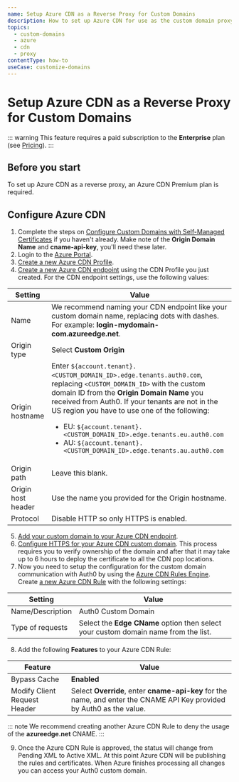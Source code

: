 ```yaml
---
name: Setup Azure CDN as a Reverse Proxy for Custom Domains
description: How to set up Azure CDN for use as the custom domain proxy for Auth0
topics:
  - custom-domains
  - azure
  - cdn
  - proxy
contentType: how-to
useCase: customize-domains
---
```


# Setup Azure CDN as a Reverse Proxy for Custom Domains

::: warning
This feature requires a paid subscription to the **Enterprise** plan (see [Pricing](https://auth0.com/pricing)).
:::

## Before you start

To set up Azure CDN as a reverse proxy, an Azure CDN Premium plan is required.

## Configure Azure CDN

1. Complete the steps on [Configure Custom Domains with Self-Managed Certificates](/custom-domains/self-managed-certificates) if you haven't already. Make note of the **Origin Domain Name** and **cname-api-key**, you'll need these later.
2. Login to the [Azure Portal](https://portal.azure.com/).
3. [Create a new Azure CDN Profile](https://docs.microsoft.com/en-us/azure/cdn/cdn-create-new-endpoint#create-a-new-cdn-profile).
4. [Create a new Azure CDN endpoint](https://docs.microsoft.com/en-us/azure/cdn/cdn-create-new-endpoint#create-a-new-cdn-endpoint) using the CDN Profile you just created. For the CDN endpoint settings, use the following values:

| Setting | Value |
|---------|-------|
| Name | We recommend naming your CDN endpoint like your custom domain name, replacing dots with dashes. For example: **login-mydomain-com.azureedge.net**. |
| Origin type | Select **Custom Origin** |
| Origin hostname | Enter `${account.tenant}.<CUSTOM_DOMAIN_ID>.edge.tenants.auth0.com`, replacing `<CUSTOM_DOMAIN_ID>` with the custom domain ID from the **Origin Domain Name** you received from Auth0. If your tenants are not in the US region you have to use one of the following: <ul><li>EU: `${account.tenant}.<CUSTOM_DOMAIN_ID>.edge.tenants.eu.auth0.com`</li><li>AU: `${account.tenant}.<CUSTOM_DOMAIN_ID>.edge.tenants.au.auth0.com`</li></ul> |
| Origin path | Leave this blank. |
| Origin host header | Use the name you provided for the Origin hostname. |
| Protocol | Disable HTTP so only HTTPS is enabled. |

5. [Add your custom domain to your Azure CDN endpoint](https://docs.microsoft.com/en-us/azure/cdn/cdn-map-content-to-custom-domain).
6. [Configure HTTPS for your Azure CDN custom domain](https://docs.microsoft.com/en-us/azure/cdn/cdn-custom-ssl?tabs=option-1-default-enable-https-with-a-cdn-managed-certificate). This process requires you to verify ownership of the domain and after that it may take up to 6 hours to deploy the certificate to all the CDN pop locations.
7. Now you need to setup the configuration for the custom domain communication with Auth0 by using the [Azure CDN Rules Engine](https://docs.microsoft.com/en-us/azure/cdn/cdn-verizon-premium-rules-engine). Create [a new Azure CDN Rule](https://docs.microsoft.com/en-us/azure/cdn/cdn-verizon-premium-rules-engine#tutorial) with the following settings:

| Setting | Value |
|---------|-------|
| Name/Description | Auth0 Custom Domain |
| Type of requests | Select the **Edge CName** option then select your custom domain name from the list. |

8. Add the following **Features** to your Azure CDN Rule:

| Feature | Value |
|---------|-------|
| Bypass Cache | **Enabled** |
| Modify Client Request Header | Select **Override**, enter **cname-api-key** for the name, and enter the CNAME API Key provided by Auth0 as the value.

::: note
We recommend creating another Azure CDN Rule to deny the usage of the **azureedge.net** CNAME.
:::

9. Once the Azure CDN Rule is approved, the status will change from Pending XML to Active XML. At this point Azure CDN will be publishing the rules and certificates. When Azure finishes processing all changes you can access your Auth0 custom domain.

